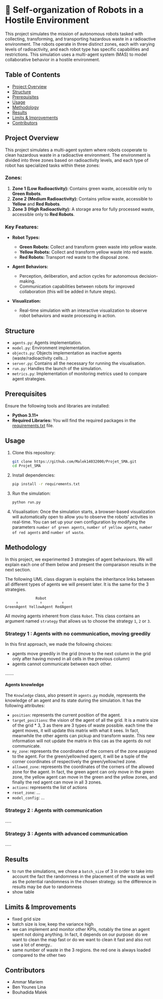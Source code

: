 # 🤖 Self-organization of Robots in a Hostile Environment  

This project simulates the mission of autonomous robots tasked with collecting, transforming, and transporting hazardous waste in a radioactive environment. The robots operate in three distinct zones, each with varying levels of radioactivity, and each robot type has specific capabilities and restrictions. This simulation uses a multi-agent system (MAS) to model collaborative behavior in a hostile environment.

## Table of Contents  

- [Project Overview](#project-overview)
- [Structure](#structure)
- [Prerequisites](#prerequisites)
- [Usage](#usage)
- [Methodology](#methodology)
- [Results](#results)
- [Limits & Improvements](#limits)
- [Contributors](#contributors)

## Project Overview

This project simulates a multi-agent system where robots cooperate to clean hazardous waste in a radioactive environment. The environment is divided into three zones based on radioactivity levels, and each type of robot has specialized tasks within these zones:

### **Zones:**

1. **Zone 1 (Low Radioactivity):** Contains green waste, accessible only to **Green Robots**.
2. **Zone 2 (Medium Radioactivity):** Contains yellow waste, accessible to **Yellow** and **Red Robots**.
3. **Zone 3 (High Radioactivity):** A storage area for fully processed waste, accessible only to **Red Robots**.

### **Key Features:**

- **Robot Types:**  
  - **Green Robots:** Collect and transform green waste into yellow waste.  
  - **Yellow Robots:** Collect and transform yellow waste into red waste.  
  - **Red Robots:** Transport red waste to the disposal zone.  

- **Agent Behaviors:**  
  - Perception, deliberation, and action cycles for autonomous decision-making.  
  - Communication capabilities between robots for improved collaboration (this will be added in future steps).  

- **Visualization:**  
  - Real-time simulation with an interactive visualization to observe robot behaviors and waste processing in action.


## Structure

  - `agents.py`: Agents implementation.
  - `model.py`: Environment implementation.
  - `objects.py`: Objects implementation as inactive agents (waste/radioactivity cells...)
  - `server.py`: Contains all the necessary for running the visualisation.
  - `run.py`: Handles the launch of the simulation.
  - `metrics.py`: Implementation of monitoring metrics used to compare agent strategies.

## Prerequisites  

Ensure the following tools and libraries are installed:  

- **Python 3.11+**  
- **Required Libraries:** You will find the required packages in the [requirements.txt](#requirements.txt) file.


## Usage  

1. Clone this repository:
    ```bash
    git clone https://github.com/Malek14032000/Projet_SMA.git
    cd Projet_SMA
    ```
   
2. Install dependencies:
    ```bash
    pip install -r requirements.txt
    ```

3. Run the simulation:
    ```bash
    python run.py
    ```

4. Visualisation: 
Once the simulation starts, a browser-based visualization will automatically open to allow you to observe the robots' activities in real-time. You can set up your own configuration by modifying the parameters `number of green agents`, `number of yellow agents`, `number of red agents` and  `number of waste`.

## Methodology

In this project, we experimented 3 strategies of agent behaviours. We will explain each one of them below and present the comparaison results in the next section.

The following UML class diagram is explains the inheritance links between all different types of agents we will present later. It is the same for the 3 strategies.

```
              Robot
     ↑          ↑         ↑
GreenAgent YellowAgent RedAgent
```

All moving agents inherent from class `Robot`. This class contains an argument named `strategy` that allows us to choose the strategy `1`, `2` or `3`.


### Strategy 1 : Agents with no communication, moving greedily

In this first approach, we made the following choices:
- agents move greedily in the grid (move to the next column in the grid only after having moved in all cells in the previous column)
- agents cannot communicate between each other. 

.......






#### **Agents knowledge**
The `Knowledge` class, also present in `agents.py` module, represents the knowledge of an agent and its state during the simulation. It has the following attributes:

- `position`: represents the current position of the agent.
- `target_positions`: the vision of the agent of all the grid. It is a matrix size of the grid * 3, 3 as there are 3 types of waste possible. each time the agent moves, it will update this matrix with what it sees. In fact, meanwhile the other agents can pickup and transform waste. This new information will not update the matrix in this cas as the agents do not communicate.
- `my_zone`: represents the coordinates of the corners of the zone assigned to the agent. For the green/yellow/red agent, it will be a tuple of the corner coordinates of respectively the green/yellow/red zone.
- `allowed_zone`: represents the coordinates of the corners of the allowed zone for the agent. In fact, the green agent can only move in the green zone, the yellow agent can move in the green and the yellow zones, and finally the red agent can move in all 3 zones.
- `actions`: represents the list of actions
- `reset_zone`: ...
- `model_config`: ...

### Strategy 2 : Agents with communication

.....


### Strategy 3 : Agents with advanced communication

.....

## Results
- to run the simulations, we chose a `batch_size` of 3 in order to take into account the fact the randomness in the placement of the waste as well as the potential randomness in the chosen strategy. so the différence in results may be due to randomness
- show table



## Limits & Improvements
- fixed grid size
- batch size is low, keep the variance high
- we can implement and monitor other KPIs, notably the time an agent spent not doing anything. In fact, it depends on our purpose: do we want to clean the map fast or do we want to clean it fast and also not use a lot of energy..
- same number of waste in the 3 regions. the red one is always loaded compared to the other two


## Contributors

- Ammar Mariem
- Ben Younes Lina
- Bouhadida Malek
